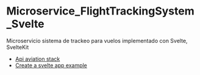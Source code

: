 # Microservice_FlightTrackingSystem_Svelte
Microservicio sistema de trackeo para vuelos implementado con Svelte, SvelteKit

* [Api aviation stack](https://aviationstack.com/documentation)
* [Create a svelte app example](https://fjolt.com/article/svelte-creating-your-first-app)
